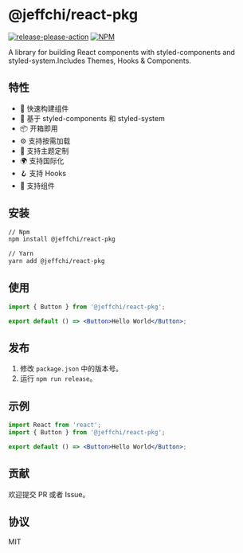 # @jeffchi/react-pkg

[![release-please-action](https://github.com/poechiang/react-pkg/actions/workflows/release-please.yml/badge.svg?branch=main)](https://github.com/poechiang/react-pkg/actions/workflows/release-please.yml)
[![NPM](https://github.com/poechiang/react-pkg/actions/workflows/depoly-npm.yml/badge.svg)](https://github.com/poechiang/react-pkg/actions/workflows/depoly-npm.yml)

A library for building React components with styled-components and styled-system.Includes Themes, Hooks & Components.

## 特性

- 🚀 快速构建组件
- 💄 基于 styled-components 和 styled-system
- 📦 开箱即用
- ⚙️ 支持按需加载
- 🎨 支持主题定制
- 🌍 支持国际化
- 🪝 支持 Hooks
- 🧩 支持组件

## 安装

```bash
// Npm
npm install @jeffchi/react-pkg

// Yarn
yarn add @jeffchi/react-pkg
```

## 使用

```jsx
import { Button } from '@jeffchi/react-pkg';

export default () => <Button>Hello World</Button>;
```

## 发布

1. 修改 `package.json` 中的版本号。
2. 运行 `npm run release`。

## 示例

```jsx
import React from 'react';
import { Button } from '@jeffchi/react-pkg';

export default () => <Button>Hello World</Button>;
```

## 贡献

欢迎提交 PR 或者 Issue。

## 协议

MIT
